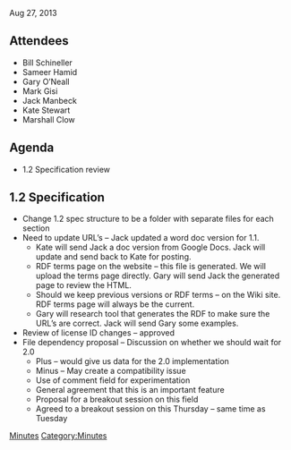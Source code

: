 Aug 27, 2013

## Attendees

  - Bill Schineller
  - Sameer Hamid
  - Gary O’Neall
  - Mark Gisi
  - Jack Manbeck
  - Kate Stewart
  - Marshall Clow

## Agenda

  - 1.2 Specification review

## 1.2 Specification

  - Change 1.2 spec structure to be a folder with separate files for
    each section
  - Need to update URL’s – Jack updated a word doc version for 1.1.
      - Kate will send Jack a doc version from Google Docs. Jack will
        update and send back to Kate for posting.
      - RDF terms page on the website – this file is generated. We will
        upload the terms page directly. Gary will send Jack the
        generated page to review the HTML.
      - Should we keep previous versions or RDF terms – on the Wiki
        site. RDF terms page will always be the current.
      - Gary will research tool that generates the RDF to make sure the
        URL’s are correct. Jack will send Gary some examples.
  - Review of license ID changes – approved
  - File dependency proposal – Discussion on whether we should wait for
    2.0
      - Plus – would give us data for the 2.0 implementation
      - Minus – May create a compatibility issue
      - Use of comment field for experimentation
      - General agreement that this is an important feature
      - Proposal for a breakout session on this field
      - Agreed to a breakout session on this Thursday – same time as
        Tuesday

[Minutes](Category:Technical "wikilink")
[Category:Minutes](Category:Minutes "wikilink")
